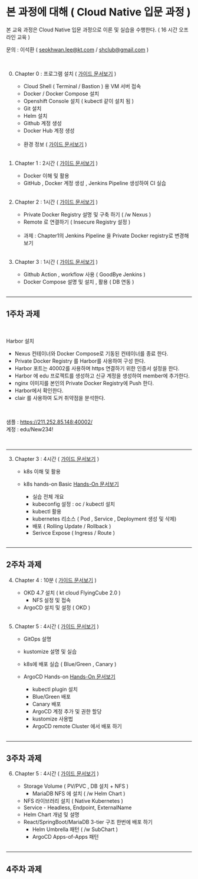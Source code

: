 # 본 과정에 대해  ( Cloud Native 입문 과정 )
 
본 교육 과정은 Cloud Native 입문 과정으로 이론 및 실습을 수행한다. ( 16 시간 오프라인 교육 )
 

문의 :  이석환 ( seokhwan.lee@kt.com / shclub@gmail.com )

<br/>


0. Chapter 0 : 프로그램 설치  ( [가이드 문서보기](./install.md) )  

     - Cloud Shell ( Terminal / Bastion ) 용 VM 서버 접속  
     - Docker / Docker Compose 설치
     - Openshift Console 설치 ( kubectl 같이 설치 됨 )
     - Git 설치
     - Helm 설치
     - Github 계정 생성
     - Docker Hub 계정 생성 

     <br/>

     - 환경 정보  ( [가이드 문서보기](./environment.md) )  

    <br/>

1. Chapter 1 : 2시간  ( [가이드 문서보기](./chapter1.md) )  

     - Docker 이해 및 활용 
     - GitHub , Docker 계정 생성 , Jenkins Pipeline 생성하여
       CI 실습 

     <br/>

2. Chapter 2 : 1시간  ( [가이드 문서보기](./chapter2.md) )  

     - Private Docker Registry 설명 및 구축 하기 ( /w Nexus ) 
     - Remote 로 연결하기  ( Insecure Registry 설정 )
          
     <br/>
     
     - 과제  : Chapter1의 Jenkins Pipeline 을 Private Docker registry로 변경해 보기 

     <br/>

3. Chapter 3 : 1시간  ( [가이드 문서보기](./chapter3.md) )  

     - Github Action , workflow 사용 ( GoodBye Jenkins ) 
     - Docker Compose 설명 및 설치 , 활용 ( DB 연동 )  

     <br/>

---
## 1주차 과제

<br/>

Harbor 설치  
- Nexus 컨테이너와 Docker Compose로 기동된 컨테이너를 종료 한다. 
- Private Docker Registry 를 Harbor를 사용하여 구성 한다.
- Harbor 포트는 40002를 사용하며 https 연결하기 위한 인증서 설정을 한다.
- Harbor 에 edu 프로젝트를 생성하고 신규 계정을 생성하여 member에 추가한다.
- nginx 이미지를 본인의 Private Docker Registry에 Push 한다.
- Harbor에서 확인한다.
- clair 를 사용하여 도커 취약점을 분석한다.  

<br/>

샘플 : https://211.252.85.148:40002/  
계정 : edu/New234!

<br/>

---

3. Chapter 3 : 4시간   ( [가이드 문서보기](./chapter4.md) )  

     - k8s 이해 및 활용
     - k8s hands-on Basic [ Hands-On 문서보기 ](./k8s_basic_hands_on.md)  

          - 실습 전체 개요
          - kubeconfig 설정 :  oc / kubectl 설치
          - kubectl 활용
          - kubernetes 리소스 ( Pod , Service , Deployment 생성 및 삭제)
          - 배포 ( Rolling Update / Rollback )
          - Serivce Expose ( Ingress / Route )  

     <br/>


---
2주차 과제
---


4. Chapter 4 : 10분   ( [가이드 문서보기]( https://github.com/shclub/edu/blob/master/chapter9.md ) ) 

     - OKD 4.7 설치 ( kt cloud FlyingCube 2.0 )  
          - NFS 설정 및 접속  
     - ArgoCD 설치 및 설정  ( OKD )  

    <br/>

5. Chapter 5 : 4시간   ( [가이드 문서보기](./chapter5.md) ) 

     - GitOps 설명
     - kustomize 설명 및 실습
     - k8s에 배포 실습 ( Blue/Green , Canary )  
     - ArgoCD Hands-on [ Hands-On 문서보기 ](./argocd_hands_on.md) 

          - kubectl plugin 설치
          - Blue/Green 배포
          - Canary 배포
          - ArgoCD 계정 추가 및 권한 할당
          - kustomize 사용법
          - ArgoCD remote Cluster 에서 배포 하기 

     <br/>


---
3주차 과제
---

6. Chapter 5 : 4시간   ( [가이드 문서보기](https://github.com/shclub/edu/blob/master/k8s_middle_hands_on.md) ) 

     - Storage Volume  ( PV/PVC , DB 설치 + NFS )
          - MariaDB NFS 에 설치 ( /w Helm Chart ) 
     - NFS 라이브러리 설치 ( Native Kubernetes )
     - Service - Headless, Endpoint, ExternalName
     - Helm Chart 개념 및 설명
     - React/SpringBoot/MariaDB 3-tier 구조 한번에 배포 하기
          - Helm Umbrella 패턴 ( /w SubChart )
          - ArgoCD Apps-of-Apps 패턴 
     
     <br/>

---
4주차 과제
---
